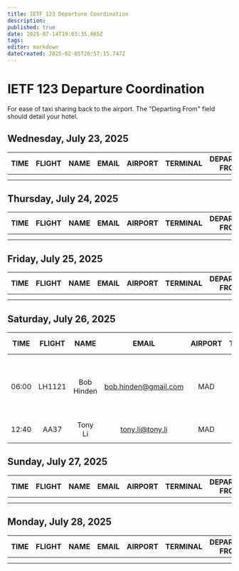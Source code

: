 ```yaml
---
title: IETF 123 Departure Coordination
description: 
published: true
date: 2025-07-14T19:03:35.865Z
tags: 
editor: markdown
dateCreated: 2025-02-05T20:57:15.747Z
---
```


# IETF 123 Departure Coordination
For ease of taxi sharing back to the airport. The "Departing From" field should detail your hotel. 

## Wednesday, July 23, 2025

| TIME | FLIGHT | NAME | EMAIL | AIRPORT | TERMINAL | DEPARTING FROM | NOTES |
|:----:|:------:|:----:|:-----:|:-------:|:--------:|:-----------:|:-----:|
|      |        |      |       |         |          |             |       |
|      |        |      |       |         |          |             |       |

## Thursday, July 24, 2025

| TIME | FLIGHT | NAME | EMAIL | AIRPORT | TERMINAL | DEPARTING FROM | NOTES |
|:----:|:------:|:----:|:-----:|:-------:|:--------:|:-----------:|:-----:|
|   |      |       |     |         |          |     |       |       |
|      |        |      |       |         |          |             |       |

## Friday, July 25, 2025

| TIME | FLIGHT | NAME | EMAIL | AIRPORT | TERMINAL | DEPARTING FROM | NOTES |
|:----:|:------:|:----:|:-----:|:-------:|:--------:|:-----------:|:-----:|
|      |        |      |       |         |          |             |       |
|      |        |      |       |         |          |             |       |


## Saturday, July 26, 2025

| TIME | FLIGHT | NAME | EMAIL | AIRPORT | TERMINAL | DEPARTING FROM | NOTES |
|:----:|:------:|:----:|:-----:|:-------:|:--------:|:-----------:|:-----:|
| 06:00 | LH1121 | Bob Hinden | bob.hinden@gmail.com | MAD | 2 | Meliá Castilla  | Flight time, leaving hotel a lot earlier :-(  |
| 12:40 | AA37 | Tony Li | tony.li@tony.li | MAD | 4 | Meliá Castilla  | |
|      |        |      |       |         |          |             |       |


## Sunday, July 27, 2025

| TIME | FLIGHT | NAME | EMAIL | AIRPORT | TERMINAL | DEPARTING FROM | NOTES |
|:----:|:------:|:----:|:-----:|:-------:|:--------:|:-----------:|:-----:|
|      |        |      |       |         |          |             |       |
|      |        |      |       |         |          |             |       |

## Monday, July 28, 2025

| TIME | FLIGHT | NAME | EMAIL | AIRPORT | TERMINAL | DEPARTING FROM | NOTES |
|:----:|:------:|:----:|:-----:|:-------:|:--------:|:-----------:|:-----:|
|      |        |      |       |         |          |             |       |
|      |        |      |       |         |          |             |       |